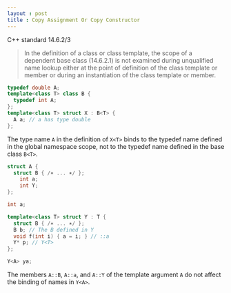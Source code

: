 ```yaml
---
layout : post
title : Copy Assignment Or Copy Constructor
---
```

C++ standard 14.6.2/3
>In the definition of a class or class template, the scope of a dependent base class (14.6.2.1) is not examined
>during unqualified name lookup either at the point of definition of the class template or member or during
>an instantiation of the class template or member. 

```c++
typedef double A;
template<class T> class B {
  typedef int A;
};
template<class T> struct X : B<T> {
  A a; // a has type double
};
```
The type name `A` in the definition of `X<T>` binds to the typedef name defined in the global namespace scope,
not to the typedef name defined in the base class `B<T>`.

```c++
struct A {
  struct B { /∗ ... ∗/ };
    int a;
    int Y;
};

int a;

template<class T> struct Y : T {
  struct B { /∗ ... ∗/ };
  B b; // The B defined in Y
  void f(int i) { a = i; } // ::a
  Y* p; // Y<T>
};

Y<A> ya;
```
The members `A::B`, `A::a`, and `A::Y` of the template argument `A` do not affect the binding of names in `Y<A>`.
